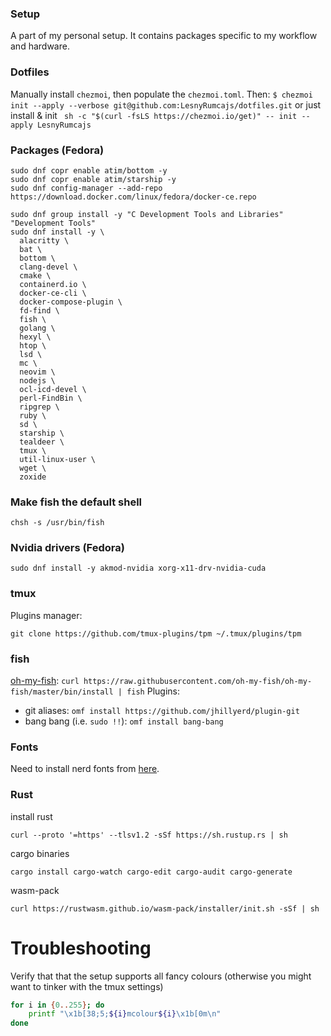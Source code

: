 ### Setup
A part of my personal setup. It contains packages specific to my workflow and hardware.

### Dotfiles
Manually install `chezmoi`, then populate the `chezmoi.toml`. Then: `$ chezmoi init --apply --verbose git@github.com:LesnyRumcajs/dotfiles.git` or just install & init ` sh -c "$(curl -fsLS https://chezmoi.io/get)" -- init --apply LesnyRumcajs`

### Packages (Fedora)
```shell 
sudo dnf copr enable atim/bottom -y
sudo dnf copr enable atim/starship -y
sudo dnf config-manager --add-repo https://download.docker.com/linux/fedora/docker-ce.repo

sudo dnf group install -y "C Development Tools and Libraries" "Development Tools"
sudo dnf install -y \
  alacritty \
  bat \
  bottom \
  clang-devel \
  cmake \
  containerd.io \
  docker-ce-cli \
  docker-compose-plugin \
  fd-find \
  fish \
  golang \
  hexyl \
  htop \
  lsd \
  mc \
  neovim \
  nodejs \
  ocl-icd-devel \
  perl-FindBin \
  ripgrep \
  ruby \
  sd \
  starship \
  tealdeer \
  tmux \
  util-linux-user \
  wget \
  zoxide
```

### Make fish the default shell
```
chsh -s /usr/bin/fish
```

### Nvidia drivers (Fedora)
```
sudo dnf install -y akmod-nvidia xorg-x11-drv-nvidia-cuda
```

### tmux
Plugins manager:
```
git clone https://github.com/tmux-plugins/tpm ~/.tmux/plugins/tpm
```

### fish
[oh-my-fish](https://github.com/oh-my-fish/oh-my-fish): `curl https://raw.githubusercontent.com/oh-my-fish/oh-my-fish/master/bin/install | fish`
Plugins:
- git aliases: `omf install https://github.com/jhillyerd/plugin-git`
- bang bang (i.e. `sudo !!`): `omf install bang-bang`

### Fonts
Need to install nerd fonts from [here](https://github.com/ryanoasis/nerd-fonts/tree/master/patched-fonts/CodeNewRoman).

### Rust

install rust
```
curl --proto '=https' --tlsv1.2 -sSf https://sh.rustup.rs | sh
```

cargo binaries
```
cargo install cargo-watch cargo-edit cargo-audit cargo-generate
```

wasm-pack
```
curl https://rustwasm.github.io/wasm-pack/installer/init.sh -sSf | sh
```

# Troubleshooting

Verify that that the setup supports all fancy colours (otherwise you might want to tinker with the tmux settings)
```bash
for i in {0..255}; do
    printf "\x1b[38;5;${i}mcolour${i}\x1b[0m\n"
done
```
